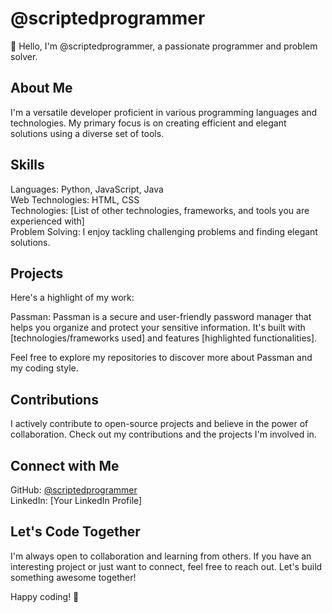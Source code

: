 # @scriptedprogrammer

👋 Hello, I'm @scriptedprogrammer, a passionate programmer and problem solver.

## About Me

I'm a versatile developer proficient in various programming languages and technologies. My primary focus is on creating efficient and elegant solutions using a diverse set of tools.

## Skills

Languages: Python, JavaScript, Java  
Web Technologies: HTML, CSS  
Technologies: [List of other technologies, frameworks, and tools you are experienced with]  
Problem Solving: I enjoy tackling challenging problems and finding elegant solutions.

## Projects

Here's a highlight of my work:

Passman: Passman is a secure and user-friendly password manager that helps you organize and protect your sensitive information. It's built with [technologies/frameworks used] and features [highlighted functionalities].

Feel free to explore my repositories to discover more about Passman and my coding style.

## Contributions

I actively contribute to open-source projects and believe in the power of collaboration. Check out my contributions and the projects I'm involved in.

## Connect with Me

GitHub: [@scriptedprogrammer](https://github.com/scriptedprogrammer)  
LinkedIn: [Your LinkedIn Profile]

## Let's Code Together

I'm always open to collaboration and learning from others. If you have an interesting project or just want to connect, feel free to reach out. Let's build something awesome together!

Happy coding! 🚀
